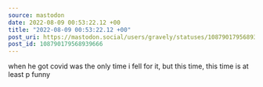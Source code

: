 ```yaml
---
source: mastodon
date: 2022-08-09 00:53:22.12 +00
title: "2022-08-09 00:53:22.12 +00"
post_uri: https://mastodon.social/users/gravely/statuses/108790179568939666
post_id: 108790179568939666
---
```

when he got covid was the only time i fell for it, but this time, this time is at least p funny


